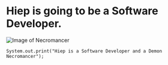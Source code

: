 # Hiep is going to be a Software Developer.
![Image of Necromancer](https://gamingintel.com/wp-content/uploads/2023/03/Necromancer-in-Diablo-4.jpg.webp)
```
System.out.print("Hiep is a Software Developer and a Demon Necromancer");
```
